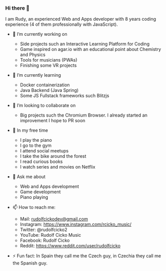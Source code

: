 ### Hi there 👋

I am Rudy, an experienced Web and Apps developer with 8 years coding experience (4 of them professionally with JavaScript). 

- 🔭 I’m currently working on
  - Side projects such an Interactive Learning Platform for Coding
  - Game inspired on agar.io with an educational point about Chemistry and Physics
  - Tools for musicians (PWAs)
  - Finishing some VR projects
  
- 🌱 I’m currently learning 
  - Docker containerization
  - Java Backend (Java Spring)
  - Some JS Fullstack frameworks such Blitzjs
  
- 👯 I’m looking to collaborate on 
  - Big projects such the Chromium Browser. I already started an improvement I hope to PR soon
  
- 🤸‍ In my free time
  - I play the piano
  - I go to the gym
  - I attend social meetups
  - I take the bike around the forest
  - I read curious books
  - I watch series and movies on Netflix

  
- 💬 Ask me about 
  - Web and Apps development
  - Game development
  - Piano playing
  
- 📫 How to reach me: 
  - Mail: rudolfcickodev@gmail.com
  - Instagram: https://www.instagram.com/rcicko_music/
  - Twitter: @rudolfcicko2
  - YouTube: Rudolf Cicko Music
  - Facebook: Rudolf Cicko
  - Reddit: https://www.reddit.com/user/rudolfcicko

- ⚡ Fun fact: In Spain they call me the Czech guy, in Czechia they call me the Spanish guy.
